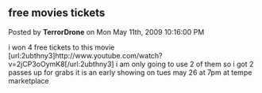 ## free movies tickets
Posted by **TerrorDrone** on Mon May 11th, 2009 10:16:00 PM

i won 4 free tickets to this movie [url:2ubthny3]http&#58;//www&#46;youtube&#46;com/watch?v=2jCP3oOymK8[/url:2ubthny3]
i am only going to use 2 of them so i got 2 passes up for grabs 
it is an early showing on tues may 26 at 7pm at tempe marketplace
